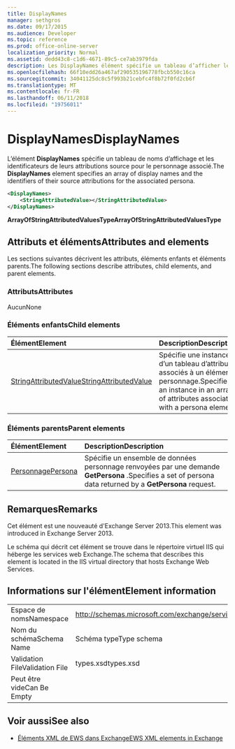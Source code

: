 ```yaml
---
title: DisplayNames
manager: sethgros
ms.date: 09/17/2015
ms.audience: Developer
ms.topic: reference
ms.prod: office-online-server
localization_priority: Normal
ms.assetid: dedd43c8-c1d6-4671-89c5-ce7ab3979fda
description: Les DisplayNames élément spécifie un tableau d’afficher les noms et les identificateurs de leurs attributions source pour le personnage associé.
ms.openlocfilehash: 66f10edd26a467af290535196778fbcb550c16ca
ms.sourcegitcommit: 34041125dc8c5f993b21cebfc4f8b72f0fd2cb6f
ms.translationtype: MT
ms.contentlocale: fr-FR
ms.lasthandoff: 06/11/2018
ms.locfileid: "19756011"
---
```

# <a name="displaynames"></a><span data-ttu-id="c62d3-103">DisplayNames</span><span class="sxs-lookup"><span data-stu-id="c62d3-103">DisplayNames</span></span>

<span data-ttu-id="c62d3-104">L’élément **DisplayNames** spécifie un tableau de noms d’affichage et les identificateurs de leurs attributions source pour le personnage associé.</span><span class="sxs-lookup"><span data-stu-id="c62d3-104">The **DisplayNames** element specifies an array of display names and the identifiers of their source attributions for the associated persona.</span></span> 
  
```xml
<DisplayNames>
    <StringAttributedValue></StringAttributedValue>
</DisplayNames>
```

 <span data-ttu-id="c62d3-105">**ArrayOfStringAttributedValuesType**</span><span class="sxs-lookup"><span data-stu-id="c62d3-105">**ArrayOfStringAttributedValuesType**</span></span>
## <a name="attributes-and-elements"></a><span data-ttu-id="c62d3-106">Attributs et éléments</span><span class="sxs-lookup"><span data-stu-id="c62d3-106">Attributes and elements</span></span>

<span data-ttu-id="c62d3-107">Les sections suivantes décrivent les attributs, éléments enfants et éléments parents.</span><span class="sxs-lookup"><span data-stu-id="c62d3-107">The following sections describe attributes, child elements, and parent elements.</span></span>
  
### <a name="attributes"></a><span data-ttu-id="c62d3-108">Attributs</span><span class="sxs-lookup"><span data-stu-id="c62d3-108">Attributes</span></span>

<span data-ttu-id="c62d3-109">Aucun</span><span class="sxs-lookup"><span data-stu-id="c62d3-109">None</span></span>
  
### <a name="child-elements"></a><span data-ttu-id="c62d3-110">Éléments enfants</span><span class="sxs-lookup"><span data-stu-id="c62d3-110">Child elements</span></span>

|<span data-ttu-id="c62d3-111">**Élément**</span><span class="sxs-lookup"><span data-stu-id="c62d3-111">**Element**</span></span>|<span data-ttu-id="c62d3-112">**Description**</span><span class="sxs-lookup"><span data-stu-id="c62d3-112">**Description**</span></span>|
|:-----|:-----|
|[<span data-ttu-id="c62d3-113">StringAttributedValue</span><span class="sxs-lookup"><span data-stu-id="c62d3-113">StringAttributedValue</span></span>](stringattributedvalue.md) <br/> |<span data-ttu-id="c62d3-114">Spécifie une instance d’un tableau d’attributs associés à un élément personnage.</span><span class="sxs-lookup"><span data-stu-id="c62d3-114">Specifies an instance in an array of attributes associated with a persona element.</span></span>  <br/> |
   
### <a name="parent-elements"></a><span data-ttu-id="c62d3-115">Éléments parents</span><span class="sxs-lookup"><span data-stu-id="c62d3-115">Parent elements</span></span>

|<span data-ttu-id="c62d3-116">**Élément**</span><span class="sxs-lookup"><span data-stu-id="c62d3-116">**Element**</span></span>|<span data-ttu-id="c62d3-117">**Description**</span><span class="sxs-lookup"><span data-stu-id="c62d3-117">**Description**</span></span>|
|:-----|:-----|
|[<span data-ttu-id="c62d3-118">Personnage</span><span class="sxs-lookup"><span data-stu-id="c62d3-118">Persona</span></span>](persona.md) <br/> |<span data-ttu-id="c62d3-119">Spécifie un ensemble de données personnage renvoyées par une demande **GetPersona** .</span><span class="sxs-lookup"><span data-stu-id="c62d3-119">Specifies a set of persona data returned by a **GetPersona** request.</span></span>  <br/> |
   
## <a name="remarks"></a><span data-ttu-id="c62d3-120">Remarques</span><span class="sxs-lookup"><span data-stu-id="c62d3-120">Remarks</span></span>

<span data-ttu-id="c62d3-121">Cet élément est une nouveauté d'Exchange Server 2013.</span><span class="sxs-lookup"><span data-stu-id="c62d3-121">This element was introduced in Exchange Server 2013.</span></span>
  
<span data-ttu-id="c62d3-122">Le schéma qui décrit cet élément se trouve dans le répertoire virtuel IIS qui héberge les services web Exchange.</span><span class="sxs-lookup"><span data-stu-id="c62d3-122">The schema that describes this element is located in the IIS virtual directory that hosts Exchange Web Services.</span></span>
  
## <a name="element-information"></a><span data-ttu-id="c62d3-123">Informations sur l'élément</span><span class="sxs-lookup"><span data-stu-id="c62d3-123">Element information</span></span>

|||
|:-----|:-----|
|<span data-ttu-id="c62d3-124">Espace de noms</span><span class="sxs-lookup"><span data-stu-id="c62d3-124">Namespace</span></span>  <br/> |http://schemas.microsoft.com/exchange/services/2006/types  <br/> |
|<span data-ttu-id="c62d3-125">Nom du schéma</span><span class="sxs-lookup"><span data-stu-id="c62d3-125">Schema Name</span></span>  <br/> |<span data-ttu-id="c62d3-126">Schéma type</span><span class="sxs-lookup"><span data-stu-id="c62d3-126">Type schema</span></span>  <br/> |
|<span data-ttu-id="c62d3-127">Validation File</span><span class="sxs-lookup"><span data-stu-id="c62d3-127">Validation File</span></span>  <br/> |<span data-ttu-id="c62d3-128">types.xsd</span><span class="sxs-lookup"><span data-stu-id="c62d3-128">types.xsd</span></span>  <br/> |
|<span data-ttu-id="c62d3-129">Peut être vide</span><span class="sxs-lookup"><span data-stu-id="c62d3-129">Can Be Empty</span></span>  <br/> ||
   
## <a name="see-also"></a><span data-ttu-id="c62d3-130">Voir aussi</span><span class="sxs-lookup"><span data-stu-id="c62d3-130">See also</span></span>

- [<span data-ttu-id="c62d3-131">Éléments XML de EWS dans Exchange</span><span class="sxs-lookup"><span data-stu-id="c62d3-131">EWS XML elements in Exchange</span></span>](ews-xml-elements-in-exchange.md)

